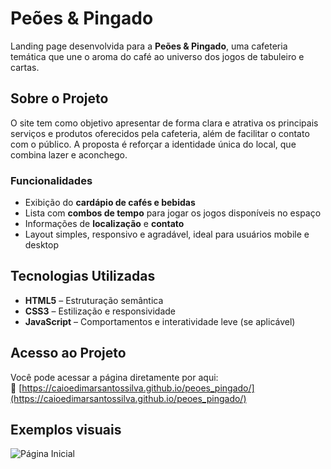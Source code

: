 # Peões & Pingado

Landing page desenvolvida para a **Peões & Pingado**, uma cafeteria temática que une o aroma do café ao universo dos jogos de tabuleiro e cartas.

## Sobre o Projeto

O site tem como objetivo apresentar de forma clara e atrativa os principais serviços e produtos oferecidos pela cafeteria, além de facilitar o contato com o público. A proposta é reforçar a identidade única do local, que combina lazer e aconchego.

### Funcionalidades

- Exibição do **cardápio de cafés e bebidas**
- Lista com **combos de tempo** para jogar os jogos disponíveis no espaço
- Informações de **localização** e **contato**
- Layout simples, responsivo e agradável, ideal para usuários mobile e desktop

## Tecnologias Utilizadas

- **HTML5** – Estruturação semântica
- **CSS3** – Estilização e responsividade
- **JavaScript** – Comportamentos e interatividade leve (se aplicável)

## Acesso ao Projeto

Você pode acessar a página diretamente por aqui:  
🔗 [https://caioedimarsantossilva.github.io/peoes_pingado/](https://caioedimarsantossilva.github.io/peoes_pingado/)

## Exemplos visuais

![Página Inicial](/imagens/imagens_site/peoes_pingado.png)
